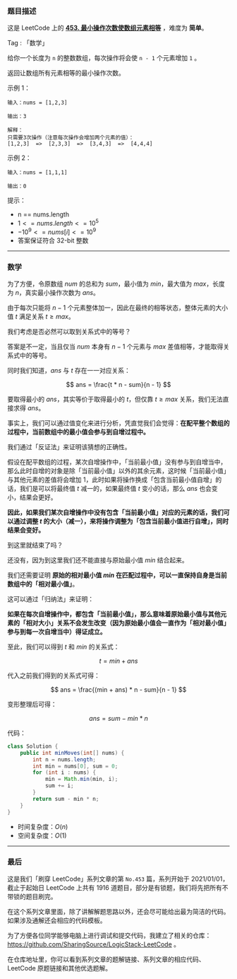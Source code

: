 ### 题目描述

这是 LeetCode 上的 **[453. 最小操作次数使数组元素相等](https://leetcode-cn.com/problems/minimum-moves-to-equal-array-elements/solution/gong-shui-san-xie-noxiang-xin-ke-xue-xi-tt3zu/)** ，难度为 **简单**。

Tag : 「数学」



给你一个长度为 `n` 的整数数组，每次操作将会使 `n - 1` 个元素增加 `1` 。

返回让数组所有元素相等的最小操作次数。

示例 1：
```
输入：nums = [1,2,3]

输出：3

解释：
只需要3次操作（注意每次操作会增加两个元素的值）：
[1,2,3]  =>  [2,3,3]  =>  [3,4,3]  =>  [4,4,4]
```
示例 2：
```
输入：nums = [1,1,1]

输出：0
```


提示：
* n == nums.length
* $1 <= nums.length <= 10^5$
* $-10^9 <= nums[i] <= 10^9$
* 答案保证符合 32-bit 整数

---

### 数学

为了方便，令原数组 $num$ 的总和为 $sum$，最小值为 $min$，最大值为 $max$，长度为 $n$，真实最小操作次数为 $ans$。

由于每次只能将 $n - 1$ 个元素整体加一，因此在最终的相等状态，整体元素的大小值 $t$ 满足关系 $t \geqslant max$。

我们考虑是否必然可以取到关系式中的等号？

答案是不一定，当且仅当 $num$ 本身有 $n - 1$ 个元素与 $max$ 差值相等，才能取得关系式中的等号。

同时我们知道，$ans$ 与 $t$ 存在一一对应关系：

$$
ans = \frac{t * n - sum}{n - 1}
$$

要取得最小的 $ans$，其实等价于取得最小的 $t$，但仅靠 $t \geqslant max$ 关系，我们无法直接求得 $ans$。

事实上，我们可以通过值变化来进行分析，凭直觉我们会觉得：**在配平整个数组的过程中，当前数组中的最小值会参与到自增过程中。**

我们通过「反证法」来证明该猜想的正确性。

假设在配平数组的过程，某次自增操作中，「当前最小值」没有参与到自增当中，那么此时自增的对象是除「当前最小值」以外的其余元素，这时候「当前最小值」与其他元素的差值将会增加 $1$，此时如果将操作换成「包含当前最小值自增」的话，我们是可以将最终值 $t$ 减一的，如果最终值 $t$ 变小的话，那么 $ans$ 也会变小，结果会更好。

**因此，如果我们某次自增操作中没有包含「当前最小值」对应的元素的话，我们可以通过调整 $t$ 的大小（减一），来将操作调整为「包含当前最小值进行自增」，同时结果会变好。**

到这里就结束了吗？

还没有，因为到这里我们还不能直接与原始最小值 $min$ 结合起来。

我们还需要证明 **原始的相对最小值 $min$ 在匹配过程中，可以一直保持自身是当前数组中的「相对最小值」**。

这可以通过「归纳法」来证明：

**如果在每次自增操作中，都包含「当前最小值」，那么意味着原始最小值与其他元素的「相对大小」关系不会发生改变（因为原始最小值会一直作为「相对最小值」参与到每一次自增当中）得证成立。**

至此，我们可以得到 $t$ 和 $min$ 的关系式：

$$
t = min + ans
$$

代入之前我们得到的关系式可得：

$$
ans = \frac{(min + ans) * n - sum}{n - 1}
$$

变形整理后可得：

$$
ans = sum - min * n
$$

代码：
```Java
class Solution {
    public int minMoves(int[] nums) {
        int n = nums.length;
        int min = nums[0], sum = 0;
        for (int i : nums) {
            min = Math.min(min, i);
            sum += i;
        }
        return sum - min * n;
    }
}
```
* 时间复杂度：$O(n)$
* 空间复杂度：$O(1)$

---

### 最后

这是我们「刷穿 LeetCode」系列文章的第 `No.453` 篇，系列开始于 2021/01/01，截止于起始日 LeetCode 上共有 1916 道题目，部分是有锁题，我们将先把所有不带锁的题目刷完。

在这个系列文章里面，除了讲解解题思路以外，还会尽可能给出最为简洁的代码。如果涉及通解还会相应的代码模板。

为了方便各位同学能够电脑上进行调试和提交代码，我建立了相关的仓库：https://github.com/SharingSource/LogicStack-LeetCode 。

在仓库地址里，你可以看到系列文章的题解链接、系列文章的相应代码、LeetCode 原题链接和其他优选题解。

